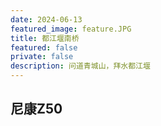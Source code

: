 ```yaml
---
date: 2024-06-13
featured_image: feature.JPG
title: 都江堰南桥
featured: false
private: false
description: 问道青城山，拜水都江堰
---
```


## 尼康Z50